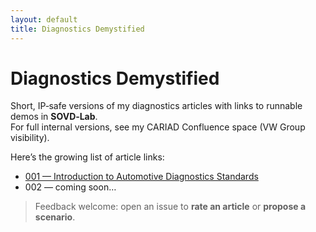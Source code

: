 ```yaml
---
layout: default
title: Diagnostics Demystified
---
```


# Diagnostics Demystified

Short, IP‑safe versions of my diagnostics articles with links to runnable demos in **SOVD‑Lab**.  
For full internal versions, see my CARIAD Confluence space (VW Group visibility).

Here’s the growing list of article links:

- [001 — Introduction to Automotive Diagnostics Standards](articles/001-introduction-to-diagnostics-standards.md)
- 002 — coming soon…


> Feedback welcome: open an issue to **rate an article** or **propose a scenario**.
